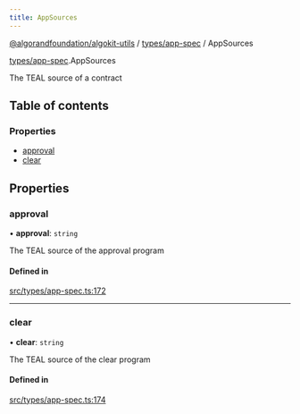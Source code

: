 ```yaml
---
title: AppSources
---
```

[@algorandfoundation/algokit-utils](/reference/algokit-utils-ts/api/readme/) / [types/app-spec](/reference/algokit-utils-ts/api/modules/types_app_spec/) / AppSources



[types/app-spec](/reference/algokit-utils-ts/api/modules/types_app_spec/).AppSources

The TEAL source of a contract

## Table of contents

### Properties

- [approval](#approval)
- [clear](#clear)

## Properties

### approval

• **approval**: `string`

The TEAL source of the approval program

#### Defined in

[src/types/app-spec.ts:172](https://github.com/algorandfoundation/algokit-utils-ts/blob/main/src/types/app-spec.ts#L172)

___

### clear

• **clear**: `string`

The TEAL source of the clear program

#### Defined in

[src/types/app-spec.ts:174](https://github.com/algorandfoundation/algokit-utils-ts/blob/main/src/types/app-spec.ts#L174)